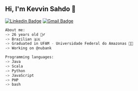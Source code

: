## Hi, I'm Kevvin Sahdo 🕺

[![Linkedin Badge](https://img.shields.io/badge/-kevvinsahdo-black?style=flat-square&logo=Linkedin&logoColor=white&link=https://www.linkedin.com/in/kevvinsahdo/)](https://www.linkedin.com/in/kevvinsahdo/)
[![Gmail Badge](https://img.shields.io/badge/-kevvinsahdo-black?style=flat-square&logo=gmail&logoColor=white&link=https://www.linkedin.com/in/kevvinsahdo/)](mailto:kevvinsd@gmail.com)

````bash
About me:
-> 26 years old 🧙‍♂
-> Brazilian 🇧🇷
-> Graduated in UFAM - Universidade Federal do Amazonas 👨‍🎓
-> Working on @nubank

Programming languages:
-> Java
-> Scala 
-> Python 
-> JavaScript 
-> PHP
-> bash
````

